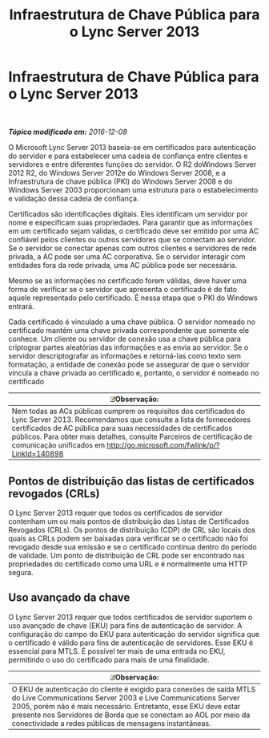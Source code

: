 ﻿---
title: Infraestrutura de Chave Pública para o Lync Server 2013
TOCTitle: Infraestrutura de Chave Pública para o Lync Server 2013
ms:assetid: 737c8a25-23e9-4494-ab76-5a7b729b44ca
ms:mtpsurl: https://technet.microsoft.com/pt-br/library/Dn481131(v=OCS.15)
ms:contentKeyID: 59679346
ms.date: 12/10/2016
mtps_version: v=OCS.15
ms.translationtype: HT
---

# Infraestrutura de Chave Pública para o Lync Server 2013

 

_**Tópico modificado em:** 2016-12-08_

O Microsoft Lync Server 2013 baseia-se em certificados para autenticação do servidor e para estabelecer uma cadeia de confiança entre clientes e servidores e entre diferentes funções do servidor. O R2 doWindows Server 2012 R2, do Windows Server 2012e do Windows Server 2008, e a Infraestrutura de chave pública (PKI) do Windows Server 2008 e do Windows Server 2003 proporcionam uma estrutura para o estabelecimento e validação dessa cadeia de confiança.

Certificados são identificações digitais. Eles identificam um servidor por nome e especificam suas propriedades. Para garantir que as informações em um certificado sejam válidas, o certificado deve ser emitido por uma AC confiável pelos clientes ou outros servidores que se conectam ao servidor. Se o servidor se conectar apenas com outros clientes e servidores de rede privada, a AC pode ser uma AC corporativa. Se o servidor interagir com entidades fora da rede privada, uma AC pública pode ser necessária.

Mesmo se as informações no certificado forem válidas, deve haver uma forma de verificar se o servidor que apresenta o certificado é de fato aquele representado pelo certificado. É nessa etapa que o PKI do Windows entrará.

Cada certificado é vinculado a uma chave pública. O servidor nomeado no certificado mantém uma chave privada correspondente que somente ele conhece. Um cliente ou servidor de conexão usa a chave pública para criptograr partes aleatórias das informações e as envia ao servidor. Se o servidor descriptografar as informações e retorná-las como texto sem formatação, a entidade de conexão pode se assegurar de que o servidor vincula a chave privada ao certificado e, portanto, o servidor é nomeado no certificado

<table>
<thead>
<tr class="header">
<th><img src="images/Gg425756.note(OCS.15).gif" title="note" alt="note" />Observação:</th>
</tr>
</thead>
<tbody>
<tr class="odd">
<td>Nem todas as ACs públicas cumprem os requisitos dos certificados do Lync Server 2013. Recomendamos que consulte a lista de fornecedores certificados de AC pública para suas necessidades de certificados públicos. Para obter mais detalhes, consulte Parceiros de certificação de comunicação unificados em <a href="http://go.microsoft.com/fwlink/p/?linkid=140898">http://go.microsoft.com/fwlink/p/?LinkId=140898</a></td>
</tr>
</tbody>
</table>


## Pontos de distribuição das listas de certificados revogados (CRLs)

O Lync Server 2013 requer que todos os certificados de servidor contenham um ou mais pontos de distribuição das Listas de Certificados Revogados (CRLs). Os pontos de distribuição (CDP) de CRL são locais dos quais as CRLs podem ser baixadas para verificar se o certificado não foi revogado desde sua emissão e se o certificado continua dentro do período de validade. Um ponto de distribuição de CRL pode ser encontrado nas propriedades do certificado como uma URL e é normalmente uma HTTP segura.

## Uso avançado da chave

O Lync Server 2013 requer que todos certificados de servidor suportem o uso avançado de chave (EKU) para fins de autenticação de servidor. A configuração do campo do EKU para autenticação do servidor significa que o certificado é válido para fins de autenticação de servidores. Esse EKU é essencial para MTLS. É possível ter mais de uma entrada no EKU, permitindo o uso do certificado para mais de uma finalidade.

<table>
<thead>
<tr class="header">
<th><img src="images/Gg425756.note(OCS.15).gif" title="note" alt="note" />Observação:</th>
</tr>
</thead>
<tbody>
<tr class="odd">
<td>O EKU de autenticação do cliente é exigido para conexões de saída MTLS do Live Communications Server 2003 e Live Communications Server 2005, porém não é mais necessário. Entretanto, esse EKU deve estar presente nos Servidores de Borda que se conectam ao AOL por meio da conectividade a redes públicas de mensagens instantâneas.</td>
</tr>
</tbody>
</table>

